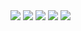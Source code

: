 <img src="https://postfiles.pstatic.net/MjAyMTExMTNfMTc1/MDAxNjM2NzkyNzEzNTcy.iOaT78OJuUIPFBSjqfnQVlRuprFy3Fh4Fg3Lkkkenswg.fti4A9aMjMxstvK1NPHCyOaBZKICXMvzJL1CehrnhQAg.GIF.josephdev123/%EA%B9%83%ED%97%88%EB%B8%8C%ED%83%80%EC%9D%B4%ED%8B%80.gif?type=w966"/>


<img src="https://postfiles.pstatic.net/MjAyMTExMTNfNDcg/MDAxNjM2NzkzMjIxNjIx.Q7cjb16wtMpyv6z44DIfnOO1w7vU9FkCwLeCNe-Gp1Ig.sUov2_qHN8OYQV7ogyaq5bmH7LCZQJOQrfhKgUSb4KEg.JPEG.josephdev123/%EC%96%B8%EC%96%B4.jpg?type=w966">

<img src="https://postfiles.pstatic.net/MjAyMTExMTNfNDYg/MDAxNjM2NzkzMjI5NjE0.VgbeH2ILfKSYHZCQZ43Jehqpop6JR0cECqLc2lIp-pEg.6_8okVKiGE2vUfOtdS0CX1PxKWWY_scR1A6skK08qawg.JPEG.josephdev123/%EB%B8%94%EB%A1%9C%EA%B7%B8%EB%A7%81%ED%81%AC.jpg?type=w966">

<img src="https://postfiles.pstatic.net/MjAyMTExMTNfMjMg/MDAxNjM2NzkzMjM4Nzc5.I8iNhWkb8IIGUHyf5Nntx4uBPXJ4-5TT8Ryinz4nSSMg.TCX8jjU-ipuTpvv_cY5pcVWFuaHLy1Q-7bI5BtrxZ0Eg.JPEG.josephdev123/%EB%B8%94%EB%A1%9C%EA%B7%B8%EB%A7%81%ED%81%AC1.jpg?type=w966" />
<img src="https://postfiles.pstatic.net/MjAyMTExMTNfMjI2/MDAxNjM2NzkzMjM4Nzgy.GrtJ_jnlLr_H3PIQeQhtqpdl7Q3NKZP54kVh0XyAuGgg.gaQU8vQNFKfS5q0X-_Ir_m4d7kJ0DVIi91bzOcPW_e0g.JPEG.josephdev123/%EB%B8%94%EB%A1%9C%EA%B7%B8%EB%A7%81%ED%81%AC2.jpg?type=w966" />

